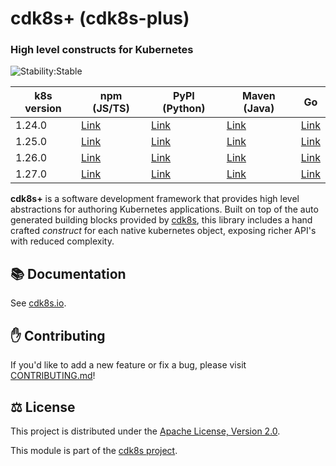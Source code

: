 # cdk8s+ (cdk8s-plus)

### High level constructs for Kubernetes

![Stability:Stable](https://img.shields.io/badge/stability-stable-success)

| k8s version | npm (JS/TS)                                         | PyPI (Python)                                   | Maven (Java)                                                      | Go                                                              |
| ----------- | --------------------------------------------------- | ----------------------------------------------- | ----------------------------------------------------------------- | --------------------------------------------------------------- |
| 1.24.0      | [Link](https://www.npmjs.com/package/cdk8s-plus-24) | [Link](https://pypi.org/project/cdk8s-plus-24/) | [Link](https://search.maven.org/artifact/org.cdk8s/cdk8s-plus-24) | [Link](https://github.com/cdk8s-team/cdk8s-plus-go/tree/k8s.24) |
| 1.25.0      | [Link](https://www.npmjs.com/package/cdk8s-plus-25) | [Link](https://pypi.org/project/cdk8s-plus-25/) | [Link](https://search.maven.org/artifact/org.cdk8s/cdk8s-plus-25) | [Link](https://github.com/cdk8s-team/cdk8s-plus-go/tree/k8s.25) |
| 1.26.0      | [Link](https://www.npmjs.com/package/cdk8s-plus-26) | [Link](https://pypi.org/project/cdk8s-plus-26/) | [Link](https://search.maven.org/artifact/org.cdk8s/cdk8s-plus-26) | [Link](https://github.com/cdk8s-team/cdk8s-plus-go/tree/k8s.26) |
| 1.27.0      | [Link](https://www.npmjs.com/package/cdk8s-plus-27) | [Link](https://pypi.org/project/cdk8s-plus-27/) | [Link](https://search.maven.org/artifact/org.cdk8s/cdk8s-plus-27) | [Link](https://github.com/cdk8s-team/cdk8s-plus-go/tree/k8s.27) |

**cdk8s+** is a software development framework that provides high level
abstractions for authoring Kubernetes applications. Built on top of the auto
generated building blocks provided by [cdk8s](../cdk8s), this library includes a
hand crafted *construct* for each native kubernetes object, exposing richer
API's with reduced complexity.

## :books: Documentation

See [cdk8s.io](https://cdk8s.io/docs/latest/plus).

## :raised_hand: Contributing

If you'd like to add a new feature or fix a bug, please visit
[CONTRIBUTING.md](CONTRIBUTING.md)!

## :balance_scale: License

This project is distributed under the [Apache License, Version 2.0](./LICENSE).

This module is part of the [cdk8s project](https://github.com/cdk8s-team).
